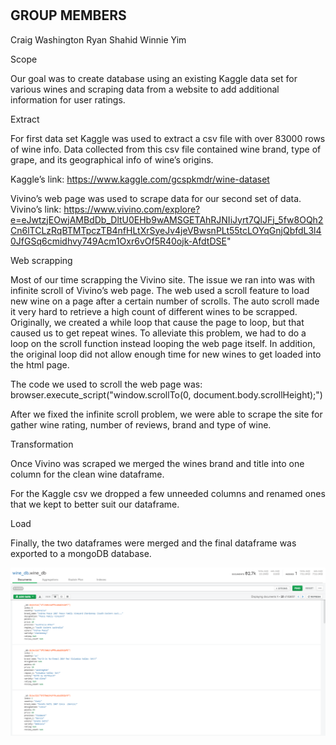 <h1 align='center'ETL PROJECT</h1>
<h2 align='left'> GROUP MEMBERS</h2>

Craig Washington
Ryan Shahid
Winnie Yim

Scope

Our goal was to create database using an existing Kaggle data set for various wines and scraping data from a website to add additional information for user ratings.

Extract

For first data set Kaggle was used to extract a csv file with over 83000 rows of wine info.
Data collected from this csv file contained wine brand, type of grape, and its geographical info of wine’s origins.

Kaggle’s link:
https://www.kaggle.com/gcspkmdr/wine-dataset

Vivino’s web page was used to scrape data for our second set of data.
Vivino’s link: 
https://www.vivino.com/explore?e=eJwtzjEOwjAMBdDb_DltU0EHb9wAMSGETAhRJNIiJyrt7QlJFj_5fw8OQh2Cn6lTCLzRqBTMTpczTB4nfHLtXrSyeJv4jeVBwsnPLt55tcLOYqGnjQbfdL3l40JfGSq6cmidhvy749Acm1Oxr6vOf5R40ojk-AfdtDSE"

Web scrapping

Most of our time scrapping the Vivino site. The issue we ran into was with infinite scroll of Vivino’s web page. The web used a scroll feature to load new wine on a page after a certain number of scrolls. The auto scroll made it very hard to retrieve a high count of different wines to be scrapped. Originally, we created a while loop that cause the page to loop, but that caused us to get repeat wines. To alleviate this problem, we had to do a loop on the scroll function instead looping the web page itself. In addition, the original loop did not allow enough time for new wines to get loaded into the html page.

The code we used to scroll the web page was:
browser.execute_script("window.scrollTo(0, document.body.scrollHeight);") 

After we fixed the infinite scroll problem, we were able to scrape the site for gather wine rating, number of reviews, brand and type of wine.


Transformation

Once Vivino was scraped we merged the wines brand and title into one column for the clean wine dataframe.

For the Kaggle csv we dropped a few unneeded columns and renamed ones that we kept to better suit our dataframe.

Load

Finally, the two dataframes were merged and the final dataframe was exported to a mongoDB database.

![GitHub Logo](/images/wine_db.png)



